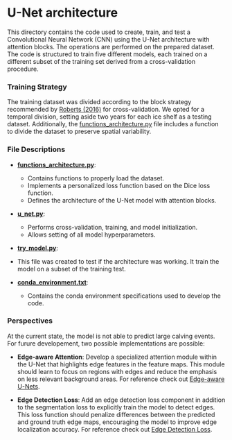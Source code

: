 # U-Net architecture

This directory contains the code used to create, train, and test a Convolutional Neural Network (CNN) using the U-Net architecture with attention blocks. The operations are performed on the prepared dataset. The code is structured to train five different models, each trained on a different subset of the training set derived from a cross-validation procedure.

### Training Strategy

The training dataset was divided according to the block strategy recommended by [Roberts (2016)](https://www.researchgate.net/publication/311523792_Cross-validation_strategies_for_data_with_temporal_spatial_hierarchical_or_phylogenetic_structure) for cross-validation. We opted for a temporal division, setting aside two years for each ice shelf as a testing dataset. Additionally, the [functions_architecture.py](functions_architecture.py) file includes a function to divide the dataset to preserve spatial variability.

### File Descriptions

- **[functions_architecture.py](functions_architecture.py)**:
  - Contains functions to properly load the dataset.
  - Implements a personalized loss function based on the Dice loss function.
  - Defines the architecture of the U-Net model with attention blocks.

- **[u_net.py](u_net.py)**:
  - Performs cross-validation, training, and model initialization.
  - Allows setting of all model hyperparameters.

- **[try_model.py](try_model.py)**:
- This file was created to test if the architecture was working. It train the model on a subset of the training test.

- **[conda_environment.txt](conda_environment.txt)**:
  - Contains the conda environment specifications used to develop the code.


### Perspectives

At the current state, the model is not able to predict large calving events. For furure developement, two possible implementations are possible:

- **Edge-aware Attention**: Develop a specialized attention module within the U-Net that highlights edge features in the feature maps. This module should learn to focus on regions with edges and reduce the emphasis on less relevant background areas. For reference check out [Edge-aware U-Nets](https://www.sciencedirect.com/science/article/pii/S1746809421010697).

- **Edge Detection Loss**: Add an edge detection loss component in addition to the segmentation loss to explicitly train the model to detect edges. This loss function should penalize differences between the predicted and ground truth edge maps, encouraging the model to improve edge localization accuracy. For reference check out [Edge Detection Loss](https://pdf.sciencedirectassets.com/777839/1-s2.0-S2666827021X00059/1-s2.0-S26668270210010[…]uY29t&ua=080c5f5f065702040102&rr=88f8deae2eac0b3a&cc=nl).
